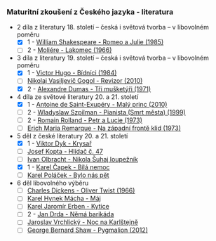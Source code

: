 ### Maturitní zkoušení z Českého jazyka - literatura

- 2 díla z literatury 18. století – česká i světová tvorba – v libovolném poměru
  - [x] 1 - [William Shakespeare - Romeo a Julie (1985)](/files/Romeo%20a%20Julie.md)
  - [ ] 2 - [Moliére - Lakomec (1966)](/files/Lakomec.md)

- 3 díla z literatury 19. století – česká i světová tvorba – v libovolném poměru
  - [x] 1 - [Victor Hugo - Bídníci (1984)](/files/Bídníci.md)
  - [ ] [Nikolaj Vasiljevič Gogol - Revizor (2010)](/files/Revizor.md)
  - [x] 2 - [Alexandre Dumas - Tři mušketýři (1971)](/files/Tři%20mušketýři.md)

- 4 díla ze světové literatury 20. a 21. století
  - [x] 1 - [Antoine de Saint-Exupéry - Malý princ (2010)](/files/Malý%20princ.md)
  - [ ] 2 - [Wladyslaw Szpilman - Pianista (Smrt města) (1999)](/files/Pianista.md)
  - [ ] 2 - [Romain Rolland - Petr a Lucie (1973)](/files/Petr%20a%20Lucie.md)
  - [ ] [Erich Maria Remarque - Na západní frontě klid (1973)](/files/Na%20západní%20frontě%20klid.md)

- 5 děl z české literatury 20. a 21. století
  - [x] 1 - [Viktor Dyk - Krysař](/files/Krysař.md)
  - [ ] [Josef Kopta - Hlídač č. 47](/files/Hlídač%20č.%2047.md)
  - [ ] [Ivan Olbracht - Nikola Šuhaj loupežník](/files/Nikola%20Šuhaj%20loupežník.md)
  - [x] 1 - [Karel Čapek - Bílá nemoc](/files/Bílá%20nemoc.md)
  - [ ] [Karel Poláček - Bylo nás pět](/files/Bylo%20nás%20pět.md)

- 6 děl libovolného výběru
  - [ ] [Charles Dickens - Oliver Twist (1966)](/files/Oliver%20Twist.md)
  - [ ] [Karel Hynek Mácha - Máj ](/files/Máj.md)
  - [ ] [Karel Jaromír Erben - Kytice ](/files/Kytice.md)
  - [ ] 2 - [Jan Drda - Němá barikáda](/files/Němá%20barikáda.md)
  - [ ] [Jaroslav Vrchlický - Noc na Karlštejně](/files/Noc%20na%20Karlštejně.md)
  - [ ] [George Bernard Shaw - Pygmalion (2012)](/files/Pygmalion.md)
